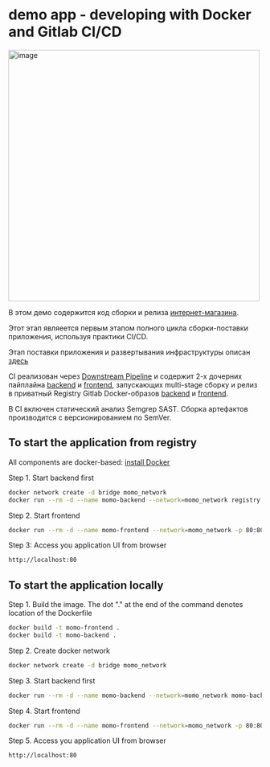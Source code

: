 # demo app - developing with Docker and Gitlab CI/CD

<img width="500" alt="image" src="https://user-images.githubusercontent.com/9394918/167876466-2c530828-d658-4efe-9064-825626cc6db5.png">

В этом демо содержится код сборки и релиза [интернет-магазина](https://gitlab.praktikum-services.ru/Stasyan/momo-store).

Этот этап являеется первым этапом полного цикла сборки-поставки приложения, используя практики CI/CD.

Этап поставки приложения и развертывания инфраструктуры описан [здесь](https://github.com/wkwwa/store-cd)

CI реализован через [Downstream Pipeline](.gitlab-ci.yml) и содержит 2-х дочерних пайплайна [backend](backend/.gitlab-ci.yml) и [frontend](frontend/.gitlab-ci.yml), запускающих multi-stage сборку и релиз в приватный Registry Gitlab Docker-образов [backend](backend/Dockerfile) и [frontend](frontend/Dockerfile).

В CI включен статический анализ Semgrep SAST. 
Cборка артефактов производится с версионированием по SemVer.

## To start the application from registry

All components are docker-based: [install Docker](https://docs.docker.com/engine/install/)

Step 1. Start backend first
```bash
docker network create -d bridge momo_network
docker run --rm -d --name momo-backend --network=momo_network registry.gitlab.com/devops3761117/momo-store/momo-backend:latest
```

Step 2. Start frontend
```bash
docker run --rm -d --name momo-frontend --network=momo_network -p 80:80 registry.gitlab.com/devops3761117/momo-store/momo-frontend:latest
```

Step 3: Access you application UI from browser 
```bash
http://localhost:80
```

## To start the application locally

Step 1. Build the image. The dot "." at the end of the command denotes location of the Dockerfile
```bash
docker build -t momo-frontend .
docker build -t momo-backend .
```

Step 2. Create docker network
```bash
docker network create -d bridge momo_network
```

Step 3. Start backend first
```bash
docker run --rm -d --name momo-backend --network=momo_network momo-backend
```

Step 4. Start frontend
```bash
docker run --rm -d --name momo-frontend --network=momo_network -p 80:80 momo-frontend
```

Step 5. Access you application UI from browser 
```bash
http://localhost:80
```